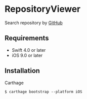 # RepositoryViewer

Search repository by [GitHub](https://developer.github.com/v3/search/)

## Requirements
- Swift 4.0 or later
- iOS 9.0 or later

## Installation
Carthage

```shell
$ carthage bootstrap --platform iOS
```
